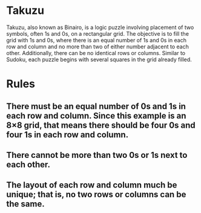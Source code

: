 # Takuzu

Takuzu, also known as Binairo, is a logic puzzle involving placement of two symbols, often 1s and 0s, on a rectangular grid. The objective is to fill the grid with 1s and 0s, where there is an equal number of 1s and 0s in each row and column and no more than two of either number adjacent to each other. Additionally, there can be no identical rows or columns. Similar to Sudoku, each puzzle begins with several squares in the grid already filled. 

# Rules

## There must be an equal number of 0s and 1s in each row and column. Since this example is an 8×8 grid, that means there should be four 0s and four 1s in each row and column.
## There cannot be more than two 0s or 1s next to each other.
## The layout of each row and column much be unique; that is, no two rows or columns can be the same.
